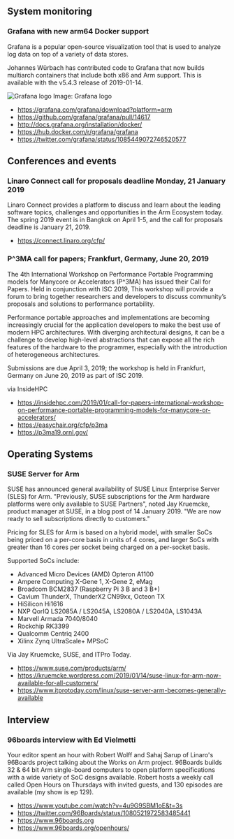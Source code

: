 ## System monitoring

### Grafana with new arm64 Docker support

Grafana is a popular open-source visualization tool
that is used to analyze log data on top of a
variety of data stores. 

Johannes Würbach has contributed code to Grafana 
that now builds multiarch containers that
include both x86 and Arm support. This is available with 
the v5.4.3 release of 2019-01-14.

![Grafana logo](https://gatling.io/wp-content/uploads/2018/02/grafana-logo.jpg) Image: Grafana logo

* https://grafana.com/grafana/download?platform=arm
* https://github.com/grafana/grafana/pull/14617
* http://docs.grafana.org/installation/docker/
* https://hub.docker.com/r/grafana/grafana
* https://twitter.com/grafana/status/1085449072746520577
 
## Conferences and events

### Linaro Connect call for proposals deadline Monday, 21 January 2019

Linaro Connect provides a platform to discuss and learn about the
leading software topics, challenges and opportunities in the Arm
Ecosystem today. The spring 2019 event is in Bangkok on April 1-5,
and the call for proposals deadline is January 21, 2019.

* https://connect.linaro.org/cfp/

### P^3MA call for papers; Frankfurt, Germany, June 20, 2019

The 4th International Workshop on Performance Portable Programming 
models for Manycore or Accelerators (P^3MA) has issued their Call 
for Papers. Held in conjunction with ISC 2019, This workshop will 
provide a forum to bring together researchers and developers to 
discuss community’s proposals and solutions to performance portability.

Performance portable approaches and implementations are becoming 
increasingly crucial for the application developers to make the 
best use of modern HPC architectures. With diverging architectural 
designs, it can be a challenge to develop high-level abstractions 
that can expose all the rich features of the hardware to the programmer, 
especially with the introduction of heterogeneous architectures.

Submissions are due April 3, 2019; the workshop is held in Frankfurt,
Germany on June 20, 2019 as part of ISC 2019.

via InsideHPC

* https://insidehpc.com/2019/01/call-for-papers-international-workshop-on-performance-portable-programming-models-for-manycore-or-accelerators/
* https://easychair.org/cfp/p3ma
* https://p3ma19.ornl.gov/

## Operating Systems

### SUSE Server for Arm 

SUSE has announced general availability of SUSE Linux Enterprise
Server (SLES) for Arm. "Previously, SUSE subscriptions for the 
Arm hardware platforms were only available to SUSE Partners", noted
Jay Kruemcke, product manager at SUSE, in a blog post of 14 January 2019.
"We are now ready to sell subscriptions directly to customers."

Pricing for SLES for Arm is based on a hybrid model, with 
smaller SoCs being priced on a per-core basis in units of
4 cores, and larger SoCs with greater than 16 cores per
socket being charged on a per-socket basis.

Supported SoCs include:

* Advanced Micro Devices (AMD) Opteron A1100
* Ampere Computing X-Gene 1, X-Gene 2, eMag
* Broadcom BCM2837 (Raspberry Pi 3 B and 3 B+)
* Cavium ThunderX, ThunderX2 CN99xx, Octeon TX
* HiSilicon Hi1616
* NXP QorIQ LS2085A / LS2045A, LS2080A / LS2040A, LS1043A
* Marvell Armada 7040/8040
* Rockchip RK3399
* Qualcomm Centriq 2400
* Xilinx Zynq UltraScale+ MPSoC

Via Jay Kruemcke, SUSE, and ITPro Today.

* https://www.suse.com/products/arm/
* https://kruemcke.wordpress.com/2019/01/14/suse-linux-for-arm-now-available-for-all-customers/
* https://www.itprotoday.com/linux/suse-server-arm-becomes-generally-available

## Interview

### 96boards interview with Ed Vielmetti

Your editor spent an hour with Robert Wolff and Sahaj Sarup of Linaro's
96Boards project talking about the Works on Arm project. 96Boards builds
32 & 64 bit Arm single-board computers to open platform specifications
with a wide variety of SoC designs available. Robert hosts a weekly call
called Open Hours on Thursdays with invited guests, and 130 episodes
are available (my show is ep 129).

* https://www.youtube.com/watch?v=4u9G9SBM1oE&t=3s
* https://twitter.com/96Boards/status/1080521972583485441
* https://www.96boards.org
* https://www.96boards.org/openhours/

